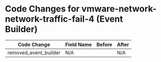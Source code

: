 # Code Changes for vmware-network-network-traffic-fail-4 (Event Builder)

| Code Change | Field Name | Before | After |
|-------------|------------|--------|-------|
| removed_event_builder | N/A |  | N/A |